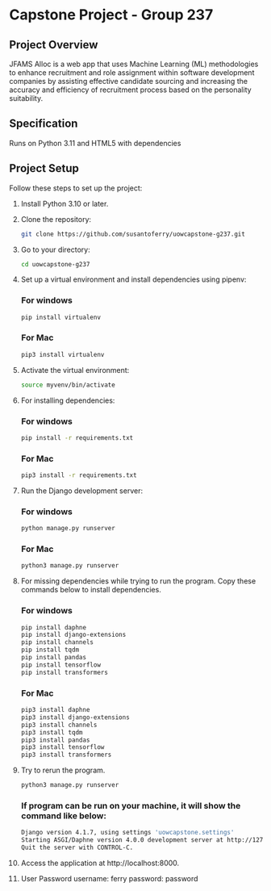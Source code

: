 # Capstone Project - Group 237

## Project Overview

JFAMS Alloc is a web app that uses Machine Learning (ML) methodologies to enhance recruitment and role assignment within software development companies by assisting effective candidate sourcing and increasing the accuracy and efficiency of recruitment process based on the personality suitability.

## Specification
Runs on Python 3.11 and HTML5 with dependencies

## Project Setup

Follow these steps to set up the project:

1. Install Python 3.10 or later.

2. Clone the repository:

   ```bash
   git clone https://github.com/susantoferry/uowcapstone-g237.git
   
3. Go to your directory:
   
   ```bash
   cd uowcapstone-g237
   
4. Set up a virtual environment and install dependencies using pipenv:
   
    ### For windows
    ```bash
    pip install virtualenv
    ```

    ### For Mac
    ```bash
    pip3 install virtualenv
    ```   
   
5. Activate the virtual environment:
   
    ```bash
    source myvenv/bin/activate
    ```

6. For installing dependencies:

    ### For windows
    ```bash
    pip install -r requirements.txt
    ```

    ### For Mac
    ```bash
    pip3 install -r requirements.txt
    ```       
   
7. Run the Django development server:

   ### For windows
    ```bash
    python manage.py runserver
    ```

    ### For Mac
    ```bash
    python3 manage.py runserver
    ```    

8. For missing dependencies while trying to run the program. Copy these commands below to install dependencies.

    ### For windows
    ```bash
    pip install daphne
    pip install django-extensions
    pip install channels
    pip install tqdm
    pip install pandas
    pip install tensorflow
    pip install transformers
    ```

    ### For Mac
    ```bash
    pip3 install daphne
    pip3 install django-extensions
    pip3 install channels
    pip3 install tqdm
    pip3 install pandas
    pip3 install tensorflow
    pip3 install transformers
    ```   

9. Try to rerun the program.

    ```bash
    python3 manage.py runserver
    ```

    ### If program can be run on your machine, it will show the command like below:
    ```bash
    Django version 4.1.7, using settings 'uowcapstone.settings'
    Starting ASGI/Daphne version 4.0.0 development server at http://127.0.0.1:8000/
    Quit the server with CONTROL-C.
    ```

10. Access the application at http://localhost:8000.

11. User Password
    username: ferry
    password: password
   
   
   
